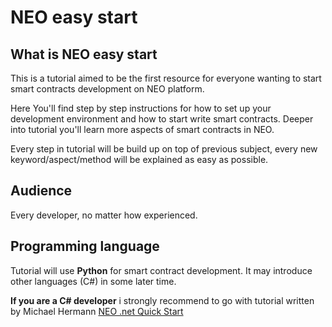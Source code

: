 # NEO easy start

## What is NEO easy start

This is a tutorial aimed to be the first resource for everyone wanting to start smart contracts development on NEO platform.

Here You'll find step by step instructions for how to set up your development environment and how to start write smart contracts. Deeper into tutorial you'll learn more aspects of smart contracts in NEO.

Every step in tutorial will be build up on top of previous subject, every new keyword/aspect/method will be explained as easy as possible.

## Audience

Every developer, no matter how experienced.

## Programming language

Tutorial will use **Python** for smart contract development. It may introduce other languages (C#) in some later time.

**If you are a C# developer** i strongly recommend to go with tutorial written by Michael Hermann [NEO .net Quick Start](https://github.com/mwherman2000/neo-dotnetquickstart/blob/master/EN-us/README.md)

